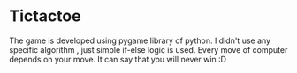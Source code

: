 # Tictactoe
The game is developed using pygame library of python. I didn't use any specific algorithm , just simple if-else logic is used.
Every move of computer depends on your move. It can say that you will never win :D
